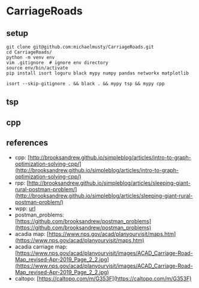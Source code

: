 # CarriageRoads

## setup

```
git clone git@github.com:michaelmusty/CarriageRoads.git
cd CarriageRoads/
python -m venv env
vim .gitignore  # ignore env directory
source env/bin/activate
pip install isort loguru black mypy numpy pandas networkx matplotlib

isort --skip-gitignore . && black . && mypy tsp && mypy cpp
```

## tsp

## cpp

## references
* cpp: [http://brooksandrew.github.io/simpleblog/articles/intro-to-graph-optimization-solving-cpp/](http://brooksandrew.github.io/simpleblog/articles/intro-to-graph-optimization-solving-cpp/)
* rpp: [http://brooksandrew.github.io/simpleblog/articles/sleeping-giant-rural-postman-problem/](http://brooksandrew.github.io/simpleblog/articles/sleeping-giant-rural-postman-problem/)
* wpp: [url](https://pdf.sciencedirectassets.com/271602/1-s2.0-S0166218X00X01667/1-s2.0-0166218X84900891/main.pdf?X-Amz-Security-Token=IQoJb3JpZ2luX2VjEAIaCXVzLWVhc3QtMSJGMEQCIH7CDqHaBbQDNwN4xqq1jJyWKJ3o%2BhYLyhi5Q8im%2FCBOAiBt54XdlFFukQ7r%2BUMQ8%2F6daQnQWpNrCsc%2F%2FPN%2FYPL5DirSBAhrEAUaDDA1OTAwMzU0Njg2NSIM55VA8jbjndDxNMooKq8E%2F4aqFqT6OX6qDlcnl5lKx0mTHUsAwq3R%2B%2BRQB6uPVVfSgpZtP4kl6Oosrwl2MoJJW6k2uhTnILoOmmqszDqgISSeKUizZhglAyM%2BetcAXkHDVVLIgaDGOXFlkgurIH8m71wJrKGrONGL%2FCkJQQSS1K1%2BEGA6LvYYf2jLYKHBgCidPW0MSaiheipHsY37z5bkwRp2JyLDPeP9yPkjrMrTKoEEz1vsZFo1xu4MWSviYIpi4TD%2BzK%2FEB8xYDh88k2AH8juxMiMBh1QQtvBD16oZszlbLHbOp9ovEP0qXg1WqBpS0mFTiO%2FuzUPqhGXSABbrjo2R%2Fik8BoT4PpgKIZ1oXyVXWuCPIXR3ztAGNzsr7wl94s%2Fac9Pqk%2BOXvzqv31fEpCiraV0v9x9phuCyMjIMosDLCV4JG4NATKfjf44CwGYnJ063H%2Bx%2Be6P5v1uGQFaa032vCG0K5eAAFPkvaBIoRFXbzeUudFuXYp5AVasktxo25qKNd33kmzxfFrVaBLcLJv91Sl4%2FxsnIk1zrpdn50k88QcH07nrK3BfH5DUpBgvTIIMsgY%2BWLVhLYgLe%2BvCkCt10VaTxzyMZ7IEi1NnIjMjrTMTIy9G427cDMQrWFcCoDKCpixf64fusMMB0M5KqdBt%2FmauxQIfWbBgrmXmtP4CBuzVC6tuz2pv6lso8Q91pKJMGMtlcQ%2BMQ3v%2BWTy1zxVyQEwfPhWDsmxiCo6jGSAgnFEThcHuVAyJCHIsnmDC139aXBjqqATRgYBfCO%2FhuPcn5rAzfOpDuAGKvKcavfO2wJ8GfEuq0szmC0aHGpHG9X5PAPoWE1iAmF1srYWp0VAEnY1k976oMCjVBLwPBEPICgLhBMGygYkTTE%2BquX9A8pQk7CT69yG%2BQxrwcz4J76gMJuCkKGD6FOyvb0uo9DWYHa9%2FbNe%2FOsGBREYC%2BqyB9HvlW9gwDaC%2Bz1gqO%2B4VQYgLRaD4FlFX3eHsGtBlIZ4Do&X-Amz-Algorithm=AWS4-HMAC-SHA256&X-Amz-Date=20220812T022447Z&X-Amz-SignedHeaders=host&X-Amz-Expires=300&X-Amz-Credential=ASIAQ3PHCVTY4XJVTTNL%2F20220812%2Fus-east-1%2Fs3%2Faws4_request&X-Amz-Signature=0130c5e4bee1e28e77aee3520f337ec71a42476281d076d9d984d08f0f66e050&hash=e8c14c3395ac7e1d7e91c0f17468168fe40cd7fcc94496bc1b3da51df13a7747&host=68042c943591013ac2b2430a89b270f6af2c76d8dfd086a07176afe7c76c2c61&pii=0166218X84900891&tid=spdf-31004fc1-58ad-4c9b-91c4-566297429921&sid=4428e571231e414f042a726-3e3ba690e7e8gxrqa&type=client&ua=4d565f52065e060e530203&rr=7395c1ba0daa78ed)
* postman_problems: [https://github.com/brooksandrew/postman_problems](https://github.com/brooksandrew/postman_problems)
* acadia map: [https://www.nps.gov/acad/planyourvisit/maps.htm](https://www.nps.gov/acad/planyourvisit/maps.htm)
* acadia carriage map: [https://www.nps.gov/acad/planyourvisit/images/ACAD_Carriage-Road-Map_revised-Apr-2019_Page_2_2.jpg](https://www.nps.gov/acad/planyourvisit/images/ACAD_Carriage-Road-Map_revised-Apr-2019_Page_2_2.jpg)
* caltopo: [https://caltopo.com/m/G353F](https://caltopo.com/m/G353F)